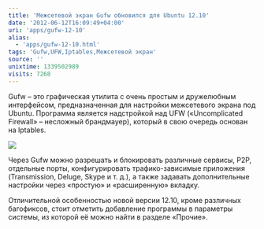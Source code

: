```yaml
---
title: 'Межсетевой экран Gufw обновился для Ubuntu 12.10'
date: '2012-06-12T16:09:49+04:00'
uri: 'apps/gufw-12-10'
alias: 
  - 'apps/gufw-12-10.html'
tags: 'Gufw,UFW,Iptables,Межсетевой экран'
source: ''
unixtime: 1339502989
visits: 7268
---
```

Gufw – это графическая утилита с очень простым и дружелюбным интерфейсом, предназначенная для настройки межсетевого экрана под Ubuntu. Программа является надстройкой над UFW («Uncomplicated Firewall» – несложный брандмауер), который в свою очередь основан на Iptables.

![](img/2012/06/12/16-00/gufw-7365061586-o.jpg)

Через Gufw можно разрешать и блокировать различные сервисы, P2P, отдельные порты, конфигурировать трафико-зависимые приложения (Transmission, Deluge, Skype и т. д.), а также задавать дополнительные настройки через «простую» и «расширенную» вкладку.

Отличительной особенностью новой версии 12.10, кроме различных багофиксов, стоит отметить добавление программы в параметры системы, из которой её можно найти в разделе «Прочие».
